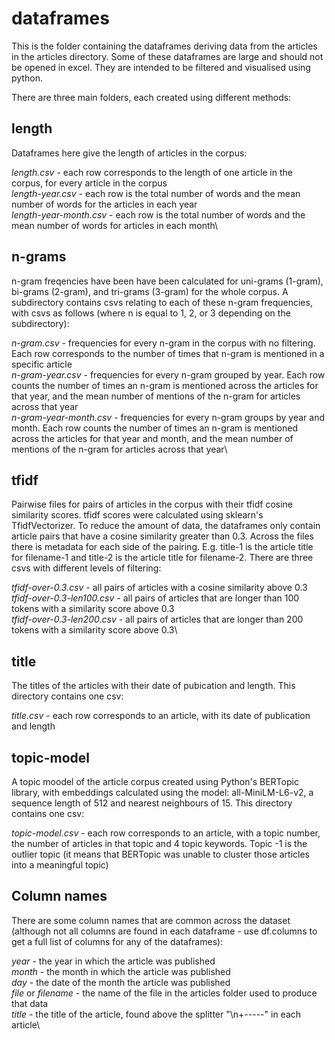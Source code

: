 # dataframes
This is the folder containing the dataframes deriving data from the articles in the articles directory. Some of these dataframes are large and should not be opened in excel. They are intended to be filtered and visualised using python.

There are three main folders, each created using different methods:

## length

Dataframes here give the length of articles in the corpus:

*length.csv* - each row  corresponds to the length of one article in the corpus, for every article in the corpus\
*length-year.csv* - each row is the total number of words and the mean number of words for the articles in each year\
*length-year-month.csv* - each row is the total number of words and the mean number of words for articles in each month\

## n-grams

n-gram freqencies have been have been calculated for uni-grams (1-gram), bi-grams (2-gram), and tri-grams (3-gram) for the whole corpus. A subdirectory contains csvs relating to each of these n-gram frequencies, with csvs as follows (where n is equal to 1, 2, or 3 depending on the subdirectory):

*n-gram.csv* - frequencies for every n-gram in the corpus with no filtering. Each row corresponds to the number of times that n-gram is mentioned in a specific article\
*n-gram-year.csv* - frequencies for every n-gram grouped by year. Each row counts the number of times an n-gram is mentioned across the articles for that year, and the mean number of mentions of the n-gram for articles across that year\
*n-gram-year-month.csv* - frequencies for every n-gram groups by year and month. Each row counts the number of times an n-gram is mentioned across the articles for that year and month, and the mean number of mentions of the n-gram for articles across that year\

## tfidf

Pairwise files for pairs of articles in the corpus with their tfidf cosine similarity scores. tfidf scores were calculated using sklearn's TfidfVectorizer. To reduce the amount of data, the dataframes only contain article pairs that have a cosine similarity greater than 0.3. Across the files there is metadata for each side of the pairing. E.g. title-1 is the article title for filename-1 and title-2 is the article title for filename-2. There are three csvs with different levels of filtering:

*tfidf-over-0.3.csv* - all pairs of articles with a cosine similarity above 0.3\
*tfidf-over-0.3-len100.csv* - all pairs of articles that are longer than 100 tokens with a similarity score above 0.3\
*tfidf-over-0.3-len200.csv* - all pairs of articles that are longer than 200 tokens with a similarity score above 0.3\

## title

The titles of the articles with their date of pubication and length. This directory contains one csv:

*title.csv* - each row corresponds to an article, with its date of publication and length

## topic-model

A topic moodel of the article corpus created using Python's BERTopic library, with embeddings calculated using the model: all-MiniLM-L6-v2, a sequence length of 512 and nearest neighbours of 15. This directory contains one csv:

*topic-model.csv* - each row corresponds to an article, with a topic number, the number of articles in that topic and 4 topic keywords. Topic -1 is the outlier topic (it means that BERTopic was unable to cluster those articles into a meaningful topic)

## Column names

There are some column names that are common across the dataset (although not all columns are found in each dataframe - use df.columns to get a full list of columns for any of the dataframes):

*year* - the year in which the article was published\
*month* - the month in which the article was published\
*day* - the date of the month the article was published\
*file* or *filename* - the name of the file in the articles folder used to produce that data\
*title* - the title of the article, found above the splitter "\n+-----" in each article\
